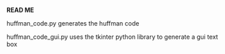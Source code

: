 **READ ME**

huffman_code.py generates the huffman code

huffman_code_gui.py uses the tkinter python library to generate a gui text box
